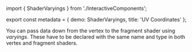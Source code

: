 import { ShaderVaryings } from './InteractiveComponents';

export const metadata = {
  demo: ShaderVaryings,
  title: 'UV Coordinates'
};

You can pass data down from the vertex to the fragment shader using *varyings*. These have to be declared with the same name and type in both vertex and fragment shaders.